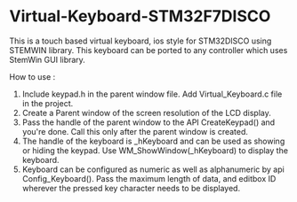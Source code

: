 # Virtual-Keyboard-STM32F7DISCO
This is a touch based virtual keyboard, ios style for STM32DISCO using STEMWIN library. This keyboard can be ported to any controller which uses StemWin GUI library.

How to use : 

1) Include keypad.h in the parent window file. Add Virtual_Keyboard.c file in the project.
2) Create a Parent window of the screen resolution of the LCD display.
3) Pass the handle of the parent window to the API CreateKeypad() and you're done. Call this only after the parent window is created.
4) The handle of the keyboard is _hKeyboard and can be used as showing or hiding the keypad. Use WM_ShowWindow(_hKeyboard) to display the keyboard. 
5) Keyboard can be configured as numeric as well as alphanumeric by api Config_Keyboard(). Pass the maximum length of data, and editbox ID wherever the pressed key character needs to be displayed.
